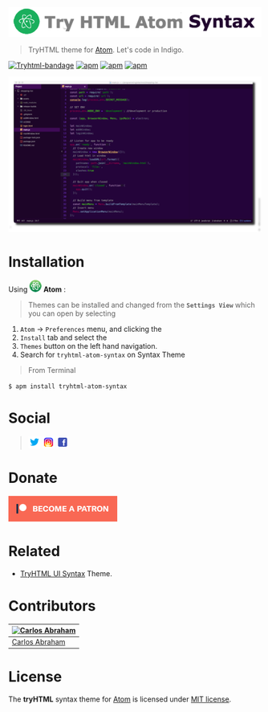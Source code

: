 ![Atom Syntax](media/atom-syntax.png)


> TryHTML theme for [Atom](https://atom.io). Let's code in Indigo.

[![Tryhtml-bandage](https://imagestryht.ml/themes/atom/atom-theme-badge.svg)](https://github.com/tryhtml)
[![apm](https://img.shields.io/apm/dm/tryhtml-atom-syntax.svg?style=flat-square)](https://atom.io/packages/tryhtml-atom-syntax) 
[![apm](https://img.shields.io/apm/v/tryhtml-atom-syntax.svg?style=flat-square)](https://atom.io/packages/tryhtml-atom-syntax) 
[![apm](https://img.shields.io/apm/l/tryhtml-atom-syntax.svg?style=flat-square)](https://atom.io/packages/tryhtml-atom-syntax)


![Trailer](media/screenshot.png)

# Installation

Using ![Atom](media/atom.png) **Atom**  :

>Themes can be installed and changed from the **`Settings View`** which you can open by selecting

1. `Atom` → `Preferences` menu, and clicking the<br>
1. `Install` tab and select the<br>
1. `Themes` button on the left hand navigation.<br>
1. Search for `tryhtml-atom-syntax` on Syntax Theme

> From Terminal

`$ apm install tryhtml-atom-syntax`

# Social

>[![Twitter](media/twitter.png)](https://twitter.com/tryhtml)
>[![Instagram](media/instagram.png)](https://instagram.com/tryhtml)
>[![Facebook](media/facebook.png)](https://facebook.com/tryhtml)

# Donate

[![Become a Patreon](media/patreon.png)](https://www.patreon.com/bePatron?u=10553679)

# Related

- [TryHTML UI Syntax](https://github.com/tryhtml/atom-ui) Theme.

# Contributors

[![Carlos Abraham](https://avatars3.githubusercontent.com/u/21347264?s=100&v=43&s)](https://github.com/19cah) | 
--- |
[Carlos Abraham](https://github.com/19cah) |


# License

The **tryHTML** syntax theme for [Atom](https://atom.io) is licensed under [MIT license](LICENSE).

